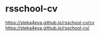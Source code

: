 # rsschool-cv
https://steka4eva.github.io/rsschool-cv/cv  
https://steka4eva.github.io/rsschool-cv/

